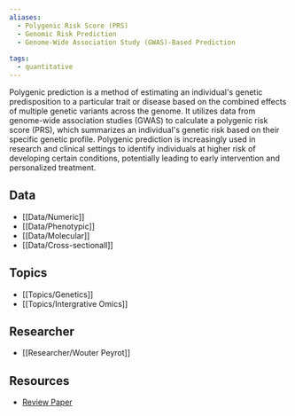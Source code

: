 ```yaml
---
aliases:
  - Polygenic Risk Score (PRS)
  - Genomic Risk Prediction
  - Genome-Wide Association Study (GWAS)-Based Prediction
 
tags:
  - quantitative 
---
```


Polygenic prediction is a method of estimating an individual's genetic predisposition to a particular trait or disease based on the combined effects of multiple genetic variants across the genome. It utilizes data from genome-wide association studies (GWAS) to calculate a polygenic risk score (PRS), which summarizes an individual's genetic risk based on their specific genetic profile. Polygenic prediction is increasingly used in research and clinical settings to identify individuals at higher risk of developing certain conditions, potentially leading to early intervention and personalized treatment.

## Data

 - [[Data/Numeric]]
 - [[Data/Phenotypic]]
 - [[Data/Molecular]]
 - [[Data/Cross-sectionall]]

## Topics

  - [[Topics/Genetics]]
  - [[Topics/Intergrative Omics]]

## Researcher

  - [[Researcher/Wouter Peyrot]]

## Resources

  - [Review Paper](https://www.nature.com/articles/s41467-019-09718-5)
